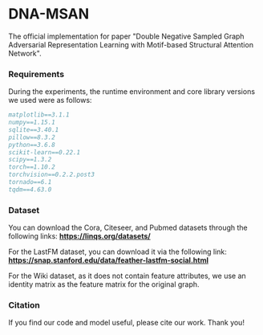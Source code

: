 # DNA-MSAN

The official implementation for paper "Double Negative Sampled Graph Adversarial Representation Learning with Motif-based Structural Attention Network".

### Requirements

During the experiments, the runtime environment and core library versions we used were as follows:

```bibtex
matplotlib==3.1.1
numpy==1.15.1
sqlite==3.40.1
pillow==8.3.2
python==3.6.8
scikit-learn==0.22.1
scipy==1.3.2
torch==1.10.2
torchvision==0.2.2.post3
tornado==6.1
tqdm==4.63.0
```

### Dataset

You can download the Cora, Citeseer, and Pubmed datasets through the following links: **https://linqs.org/datasets/**

For the LastFM dataset, you can download it via the following link: **https://snap.stanford.edu/data/feather-lastfm-social.html**

For the Wiki dataset, as it does not contain feature attributes, we use an identity matrix as the feature matrix for the original graph.

### Citation

If you find our code and model useful, please cite our work. Thank you!

